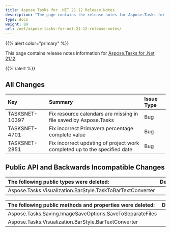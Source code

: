 ```yaml
---
title: Aspose.Tasks for .NET 21.12 Release Notes
description: "The page contains the release notes for Aspose.Tasks for .NET 21.12."
type: docs
weight: 89
url: /net/aspose-tasks-for-net-21-12-release-notes/
---
```


{{% alert color="primary" %}} 

This page contains release notes information for [Aspose.Tasks for .Net 21.12](https://downloads.aspose.com/tasks/net/new-releases/-aspose.tasks-for-.net-21.12/).

{{% /alert %}}
## **All Changes**
|**Key**|**Summary**|**Issue Type**|
| :- | :- | :- |
| TASKSNET-10397 | Fix resource calendars are missing in file saved by Aspose.Tasks | Bug |
| TASKSNET-4701 | Fix incorrect Primavera percentage complete value | Bug |
| TASKSNET-2851 | Fix incorrect updating of project work completed up to the specified date | Bug |

## **Public API and Backwards Incompatible Changes**
|**The following public types were deleted:**|**Description**|
| :- | :- |
| Aspose.Tasks.Visualization.BarStyle.TaskToBarTextConverter |  |

|**The following public methods and properties were deleted:**|**Description**|
| :- | :- |
| Aspose.Tasks.Saving.ImageSaveOptions.SaveToSeparateFiles |  |
| Aspose.Tasks.Visualization.BarStyle.BarTextConverter |  |

